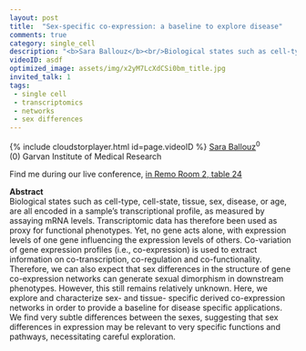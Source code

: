 ```yaml
---
layout: post
title:  "Sex-specific co-expression: a baseline to explore disease"
comments: true
category: single_cell
description: "<b>Sara Ballouz</b><br/>Biological states such as cell-type, cell-state, t..."
videoID: asdf
optimized_image: assets/img/x2yM7LcXdCSi0bm_title.jpg
invited_talk: 1
tags:
 - single cell
 - transcriptomics
 - networks
 - sex differences
---
```

{% include cloudstorplayer.html id=page.videoID %}
<u>Sara Ballouz</u><sup>0</sup><br/>
\(0\) Garvan Institute of Medical Research

Find me during our live conference, [in Remo Room 2, table 24](https://remo.co)

<b>Abstract</b><br/>
Biological states such as cell-type, cell-state, tissue, sex, disease, or age, are all encoded in a sample’s transcriptional profile, as measured by assaying mRNA levels. Transcriptomic data has therefore been used as proxy for functional phenotypes. Yet, no gene acts alone, with expression levels of one gene influencing the expression levels of others. Co-variation of gene expression profiles \(i.e., co-expression\) is used to extract information on co-transcription, co-regulation and co-functionality. Therefore, we can also expect that sex differences in the structure of gene co-expression networks can generate sexual dimorphism in downstream phenotypes. However, this still remains relatively unknown. Here, we explore and characterize sex- and tissue- specific derived co-expression networks in order to provide a baseline for disease specific applications. We find very subtle differences between the sexes, suggesting that sex differences in expression may be relevant to very specific functions and pathways, necessitating careful exploration.
